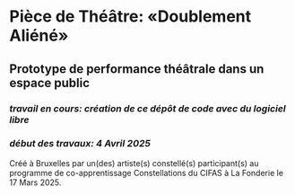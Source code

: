 # Pièce de Théâtre: «Doublement Aliéné»
## Prototype de performance théâtrale dans un espace public 
### *travail en cours: création de ce dépôt de code avec du logiciel libre* 
### *début des travaux: 4 Avril 2025*
Créé à Bruxelles par un(des) artiste(s) constellé(s) participant(s) au programme de co-apprentissage Constellations du CIFAS à La Fonderie le 17 Mars 2025. 
